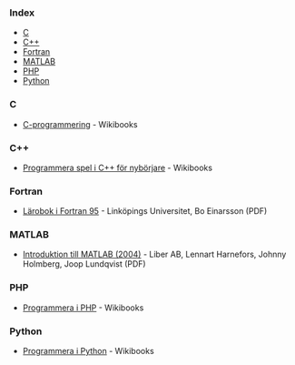 ### Index

* [C](#c)
* [C++](#cpp)
* [Fortran](#fortran)
* [MATLAB](#matlab)
* [PHP](#php)
* [Python](#python)


### C

* [C-programmering](https://sv.wikibooks.org/wiki/C-programmering) - Wikibooks


### <a id="cpp"></a>C++

* [Programmera spel i C++ för nybörjare](https://sv.wikibooks.org/wiki/Programmera_spel_i_C%2B%2B_f%C3%B6r_nyb%C3%B6rjare) - Wikibooks


### Fortran

* [Lärobok i Fortran 95](http://www.boein.se/f95.pdf) - Linköpings Universitet, Bo Einarsson (PDF)


### MATLAB

* [Introduktion till MATLAB (2004)](https://www.cvl.isy.liu.se/education/undergraduate/TSKS08/matlab-1/Matlabintro_sve.pdf) - Liber AB, Lennart Harnefors, Johnny Holmberg, Joop Lundqvist (PDF)


### PHP

* [Programmera i PHP](https://sv.wikibooks.org/wiki/Programmera_i_PHP) - Wikibooks


### Python

* [Programmera i Python](https://sv.wikibooks.org/wiki/Programmera_i_Python) - Wikibooks
